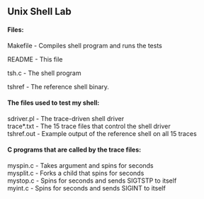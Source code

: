 ## Unix Shell Lab

#### Files:

Makefile	- Compiles shell program and runs the tests

README		- This file

tsh.c		  - The shell program

tshref		- The reference shell binary.


#### The files used to test my shell:
sdriver.pl	- The trace-driven shell driver  
trace*.txt	- The 15 trace files that control the shell driver  
tshref.out 	- Example output of the reference shell on all 15 traces

#### C programs that are called by the trace files:
myspin.c	   - Takes argument <n> and spins for <n> seconds  
mysplit.c	   - Forks a child that spins for <n> seconds  
mystop.c     - Spins for <n> seconds and sends SIGTSTP to itself  
myint.c       - Spins for <n> seconds and sends SIGINT to itself

